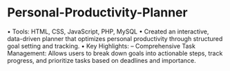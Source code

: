 # Personal-Productivity-Planner
• Tools: HTML, CSS, JavaScript, PHP, MySQL • Created an interactive, data-driven planner that optimizes personal productivity through structured goal setting and tracking. • Key Highlights: – Comprehensive Task Management: Allows users to break down goals into actionable steps, track progress, and prioritize tasks based on deadlines and importance.

